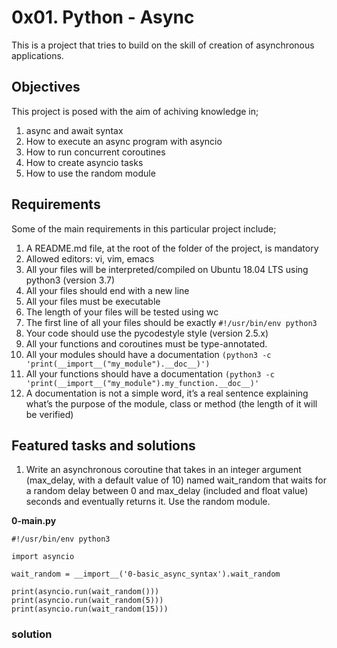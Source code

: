 # 0x01. Python - Async
This is a project that tries to build on the skill of creation of asynchronous applications.

## Objectives
This project is posed with the aim of achiving knowledge in;
1. async and await syntax
2. How to execute an async program with asyncio
3. How to run concurrent coroutines
4. How to create asyncio tasks
5. How to use the random module

## Requirements
Some of the main requirements in this particular project include;
1. A README.md file, at the root of the folder of the project, is mandatory
2. Allowed editors: vi, vim, emacs
3. All your files will be interpreted/compiled on Ubuntu 18.04 LTS using python3 (version 3.7)
4. All your files should end with a new line
5. All your files must be executable
6. The length of your files will be tested using wc
7. The first line of all your files should be exactly `#!/usr/bin/env python3`
8. Your code should use the pycodestyle style (version 2.5.x)
9. All your functions and coroutines must be type-annotated.
10. All your modules should have a documentation `(python3 -c 'print(__import__("my_module").__doc__)')`
11. All your functions should have a documentation `(python3 -c 'print(__import__("my_module").my_function.__doc__)'`
12. A documentation is not a simple word, it’s a real sentence explaining what’s the purpose of the module, class or method (the length of it will be verified)

## Featured tasks and solutions
1. Write an asynchronous coroutine that takes in an integer argument (max_delay, with a default value of 10) named wait_random that waits for a random delay between 0 and max_delay (included and float value) seconds and eventually returns it. Use the random module.  
  
  
**0-main.py**  
```
#!/usr/bin/env python3

import asyncio

wait_random = __import__('0-basic_async_syntax').wait_random

print(asyncio.run(wait_random()))
print(asyncio.run(wait_random(5)))
print(asyncio.run(wait_random(15)))
```
### solution

